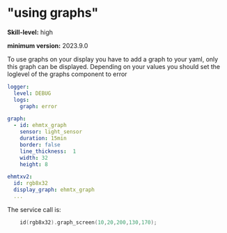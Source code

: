 # "using graphs"

**Skill-level:** high

**minimum version:** 2023.9.0

To use graphs on your display you have to add a graph to your yaml, only this graph can be displayed. Depending on your values you should set the loglevel of the graphs component to error

```yaml
logger:
  level: DEBUG
  logs:
    graph: error

graph:
  - id: ehmtx_graph
    sensor: light_sensor
    duration: 15min
    border: false
    line_thickness:  1
    width: 32
    height: 8

ehmtxv2:
  id: rgb8x32
  display_graph: ehmtx_graph
  ...
```

The service call is:  

```c
    id(rgb8x32).graph_screen(10,20,200,130,170);
```


